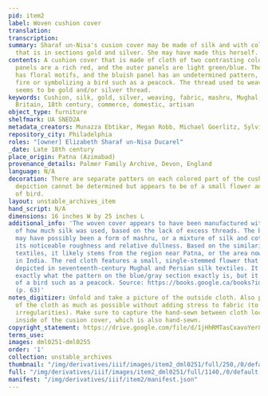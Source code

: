 ```yaml
---
pid: item2
label: Woven cushion cover
translation:
transcription:
summary: Sharaf un-Nisa's cusion cover may be made of silk and with colored thread
  that is in sections gold and silver. She may have made this herself.
contents: A cushion cover that is made of cloth of two contrasting colors; the inner
  panels are a rich red, and the outer panels are light green/blue. The red panel
  has floral motifs, and the bluish panel has an undetermined pattern, maybe depicting
  fire or symbolizing a bird such as a peacock. The thread used to weave the patterns
  seems to be gold and/or silver thread.
keywords: Cushion, silk, gold, silver, weaving, fabric, mashru, Mughal, colonial India,
  Britain, 18th century, commerce, domestic, artisan
object_type: furniture
shelfmark: UA SNED2A
metadata_creators: Munazza Ebtikar, Megan Robb, Michael Goerlitz, Sylvia Houghteling
repository_city: Philadelphia
roles: "[owner] Elizabeth Sharaf un-Nisa Ducarel"
_date: Late 18th century
place_origin: Patna (Azimabad)
provenance_details: Palmer Family Archive, Devon, England
language: N/A
decoration: There are separate patters on each colored part of the cushion. The exact
  depiction cannot be determined but appears to be of a small flower and some species
  of bird.
layout: unstable_archives_item
hand_script: N/A
dimensions: 16 inches W by 25 inches L
additional_info: 'The woven cover appears to have been manufactured with consideration
  of how much silk was used, based on the lack of excess threads. The blue/gray section
  may have possibly been a form of mashru, or a mixture of silk and cotton, noting
  its noticeable roughness and relative dullness. Based on the similarities of other
  textiles, it likely stems from the region near Patna, or the area now known as Bihar
  in India. The red cloth features a small, single-stemmed flower that is commonly
  depicted in seventeenth-century Mughal and Persian silk textiles. It''s unclear
  exactly what the pattern on the blue/gray section exactly is, but it may be a rendition
  of a bird such as a peacock. Source: https://books.google.ca/books?id=Pp9hxBMGOmQC&pg=PA63&lpg=PA63&dq=silk+fabric+patna+eighteenth+century&source=bl&ots=IKgOvV3_hZ&sig=ACfU3U1WUYOqQoFmOphzfTfBsRZr1VJA7Q&hl=en&ppis=_e&sa=X&redir_esc=y#v=onepage&q=silk%20fabric%20patna%20eighteenth%20century&f=false
  (p. 63)'
notes_digitizer: Unfold and take a picture of the outside cloth. Also photograph inside
  of the cloth as much as possible without adding stress to fabric (to capture sewing
  irregularities). Make sure to capture the hand-sewn between cloth located at the
  inside of the cusion cover, which is also hand-sewn.
copyright_statement: https://drive.google.com/file/d/1jHhRMTasCxavoYer89Wn8_Xn65nL0sW0/view?usp=sharing
terms_use:
images: dml0251-dml0255
order: '1'
collection: unstable_archives
thumbnail: "/img/derivatives/iiif/images/item2_dml0251/full/250,/0/default.jpg"
full: "/img/derivatives/iiif/images/item2_dml0251/full/1140,/0/default.jpg"
manifest: "/img/derivatives/iiif/item2/manifest.json"
---
```

